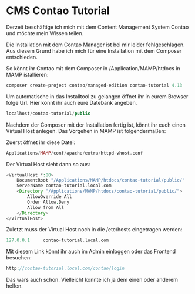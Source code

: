 # CMS Contao Tutorial

Derzeit beschäftige ich mich mit dem Content Management System Contao und möchte mein Wissen teilen.

Die Installation mit dem Contao Manager ist bei mir leider fehlgeschlagen. Aus diesem Grund habe ich mich für eine Installation mit dem Composer entschieden.

So könnt ihr Contao mit dem Composer in /Application/MAMP/htdocs in MAMP istallieren:
```php
composer create-project contao/managed-edition contao-tutorial 4.13
```

Um automatische in das Installtool zu gelangen öffnet ihr in eurem Browser folge Url. Hier könnt ihr auch eure Datebank angeben.

```php
localhost/contao-tutorial/public
```

Nachdem der Composer mit der Installation fertig ist, könnt ihr euch einen Virtual Host anlegen.
Das Vorgehen in MAMP ist folgendermaßen:

Zuerst öffnet ihr diese Datei:
```php
Applications/MAMP/conf/apache/extra/httpd-vhost.conf
```

Der Virtual Host sieht dann so aus:

```php
<VirtualHost *:80>
    DocumentRoot "/Applications/MAMP/htdocs/contao-tutorial/public/"
    ServerName contao-tutorial.local.com
    <Directory "/Applications/MAMP/htdocs/contao-tutorial/public/">
        AllowOverride All
        Order Allow,Deny
        Allow from All
    </Directory>
</VirtualHost>
```

Zuletzt muss der Virtual Host noch in die /etc/hosts eingetragen werden:
```php
127.0.0.1     contao-tutorial.local.com
```

Mit diesem Link könnt ihr auch im Admin einloggen oder das Frontend besuchen:
```php
http://contao-tutorial.local.com/contao/login
```

Das wars auch schon. Vielleicht konnte ich ja dem einen oder anderem helfen.
